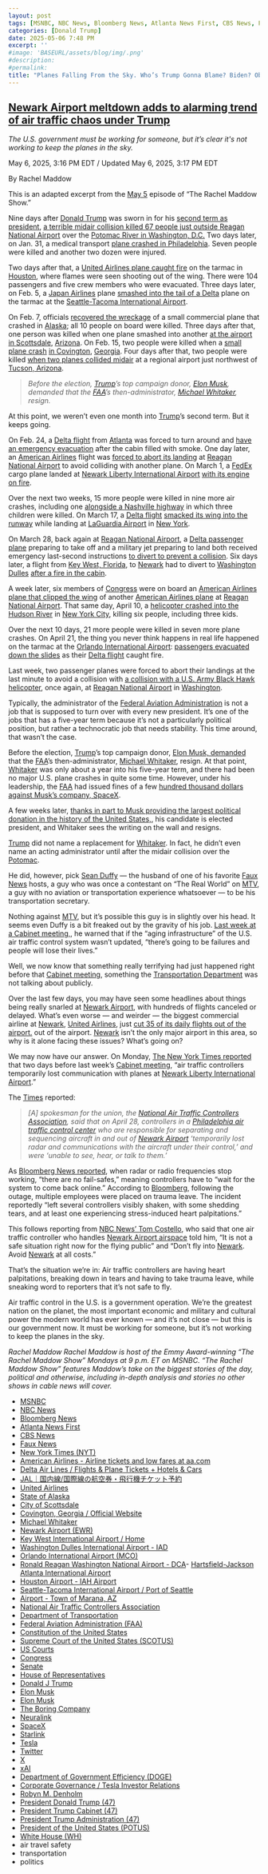 ```yaml
---
layout: post
tags: [MSNBC, NBC News, Bloomberg News, Atlanta News First, CBS News, Faux News, New York Times (NYT), American Airlines - Airline tickets and low fares at aa.com, Delta Air Lines / Flights & Plane Tickets + Hotels & Cars, JAL｜国内線/国際線の航空券・飛行機チケット予約, United Airlines, State of Alaska, City of Scottsdale, Covington Georgia / Official Website, Michael Whitaker, Newark Airport (EWR), Key West International Airport / Home, Washington Dulles International Airport - IAD, Orlando International Airport (MCO), Ronald Reagan Washington National Airport - DCA- Hartsfield-Jackson Atlanta International Airport, Houston Airport - IAH Airport, Seattle-Tacoma International Airport / Port of Seattle, Airport - Town of Marana AZ, National Air Traffic Controllers Association, Department of Transportation, Federal Aviation Administration (FAA), Constitution of the United States, Supreme Court of the United States (SCOTUS), US Courts, Congress, Senate, House of Representatives, Donald J Trump, Elon Musk, Elon Musk, The Boring Company, Neuralink, SpaceX, Starlink, Tesla, Twitter, X, xAI, Department of Government Efficiency (DOGE), Corporate Governance / Tesla Investor Relations, Robyn M. Denholm, President Donald Trump (47), President Trump Cabinet (47), President Trump Administration (47), President of the United States (POTUS), White House (WH), air travel safety, transportation, politics]
categories: [Donald Trump]
date: 2025-05-06 7:48 PM
excerpt: ''
#image: 'BASEURL/assets/blog/img/.png'
#description:
#permalink:
title: "Planes Falling From the Sky. Who’s Trump Gonna Blame? Biden? Obama? DEI?"
---
```



## [Newark Airport meltdown adds to alarming trend of air traffic chaos under Trump](https://www.msnbc.com/rachel-maddow-show/maddowblog/newark-airport-meltdown-air-traffic-chaos-trump-rcna205117)

*The U.S. government must be working for someone, but it’s clear it's not working to keep the planes in the sky.*

May 6, 2025, 3:16 PM EDT / Updated May 6, 2025, 3:17 PM EDT

By Rachel Maddow

This is an adapted excerpt from the [May 5](https://www.msnbc.com/rachel-maddow-show) episode of “The Rachel Maddow Show.”

Nine days after [Donald Trump](https://www.msnbc.com/donald-trump) was sworn in for his [second term as president](https://www.whitehouse.gov/administration/donald-j-trump/), [a terrible midair collision killed 67 people just outside Reagan National Airport](https://www.msnbc.com/opinion/msnbc-opinion/trump-plane-crash-dc-faa-airport-safety-rcna190034) over the [Potomac River in Washington, D.C.](https://www.flyreagan.com/) Two days later, on Jan. 31, a medical transport [plane crashed in Philadelphia](https://www.msnbc.com/msnbc/watch/breaking-small-plane-with-six-on-board-crashes-in-northeast-philadelphia-230835781649). Seven people were killed and another two dozen were injured.

Two days after that, a [United Airlines plane caught fire](https://www.fox26houston.com/news/united-plane-catches-fire-houstons-bush-airport-pas) on the tarmac in [Houston](https://www.airport-houston.com/#google_vignette), where flames were seen shooting out of the wing. There were 104 passengers and five crew members who were evacuated. Three days later, on Feb. 5, a [Japan Airlines](https://www.jal.co.jp/jp/ja/) plane [smashed into the tail of a Delta](https://www.seattletimes.com/seattle-news/japan-airlines-plane-strikes-parked-delta-plane-at-seatac-airport/) plane on the tarmac at the [Seattle-Tacoma International Airport](https://www.portseattle.org/sea-tac).

On Feb. 7, officials [recovered the wreckage](https://www.cbsnews.com/news/plane-missing-alaska-10-on-board-nome/) of a small commercial plane that crashed in [Alaska](https://alaska.gov/); all 10 people on board were killed. Three days after that, one person was killed when one plane smashed into another [at the airport in Scottsdale](https://www.nbcnews.com/news/us-news/scottsdale-airport-plane-crash-rcna191601), [Arizona](https://www.scottsdaleaz.gov/). On Feb. 15, two people were killed when a [small plane crash](https://www.atlantanewsfirst.com/2025/02/16/2-killed-newton-county-plane-crash/) [in Covington](https://www.atlantanewsfirst.com/2025/02/16/2-killed-newton-county-plane-crash/), [Georgia](https://cityofcovington.org/). Four days after that, two people were killed [when two planes collided midair](https://www.nbcnews.com/news/us-news/aircraft-collision-arizona-airport-leaves-least-1-person-dead-rcna192843) at a regional airport just northwest of [Tucson, Arizona](https://www.maranaaz.gov/Departments/Airport).

> *Before the election, [Trump](https://www.donaldjtrump.com/)’s top campaign donor, [Elon Musk](https://ir.tesla.com/corporate/elon-musk), demanded that the [FAA](https"//www.faa.gov/)’s then-administrator, [Michael Whitaker](https://www.linkedin.com/in/michael-whitaker-14329828/), resign.*

At this point, we weren’t even one month into [Trump](https://www.donaldjtrump.com/)’s second term. But it keeps going.

On Feb. 24, a [Delta flight](https://www.delta.com/) from [Atlanta](https://www.atl.com/) was forced to turn around and [have an emergency evacuation](https://www.nbcnews.com/nightly-news/video/delta-flight-makes-emergency-landing-after-haze-reported-in-cabin-232816197733) after the cabin filled with smoke. One day later, an [American Airlines](https://www.aa.com/) flight was [forced to abort its landing](https://www.cbsnews.com/boston/news/american-airlines-flight-boston-dc-aborted-landing/) at [Reagan National Airport](https://www.flyreagan.com/) to avoid colliding with another plane. On March 1, a [FedEx](https://www.fedex.com/) cargo plane landed at [Newark Liberty International Airport](https://www.airport-ewr.com/newark) [with its engine on fire](https://www.nytimes.com/2025/03/01/nyregion/fedex-plane-explosion-fire-newark-nj.html).

Over the next two weeks, 15 more people were killed in nine more air crashes, including one [alongside a Nashville highway](https://www.nbcnews.com/news/us-news/3-children-5-dead-small-plane-crash-nashville-highway-rcna141892) in which three children were killed. On March 17, a [Delta flight](https://www.delta.com=) [smacked its wing into the runway](https://www.nbcnews.com/news/us-news/plane-wing-hits-runway-landing-attempt-new-york-laguardia-airport-rcna196830) while landing at [LaGuardia Airport](https://www.laguardia-airport.com/#google_vignette) in [New York](https://www.nyc.gov/).

On March 28, back again at [Reagan National Airport](https://www.flyreagan.com/), a [Delta passenger plane](https://www.delta.com/) preparing to take off and a military jet preparing to land both received emergency last-second instructions [to divert to prevent a collision](https://www.npr.org/2025/03/29/nx-s1-5344430/delta-plane-dca-close-call-air-force). Six days later, a flight from [Key West, Florida](https://eyw.com/), to [Newark](https://www.airport-ewr.com/newark) had to divert to [Washington Dulles](https://www.flydulles.com/) [after a fire in the cabin](https://www.reuters.com/business/aerospace-defense/faa-investigate-after-fire-reported-cabin-united-airlines-boeing-flight-2025-04-03/).

A week later, six members of [Congress](https://www.congress.gov/) were on board an [American Airlines plane that clipped the wing](https://www.nbcnews.com/news/us-news/plane-5-house-members-clipped-aircraft-taxiway-dcs-reagan-national-air-rcna200692) of another [American Airlines plane](https://www.aa.com/) at [Reagan National Airport](https://www.flyreagan.com/). That same day, April 10, a [helicopter crashed into the Hudson River](https://www.nbcnews.com/video/special-report-helicopter-crashes-into-hudson-river-in-new-york-city-237062213965) in [New York City](https://www.nyc.gov/), killing six people, including three kids.

Over the next 10 days, 21 more people were killed in seven more plane crashes. On April 21, the thing you never think happens in real life happened on the tarmac at the [Orlando International Airport](https://flymco.com/): [passengers evacuated down the slides](https://www.cnn.com/2025/04/21/travel/passengers-evacuate-on-orlando-tarmac-after-engine-fire) as their [Delta flight](https://www.delta.com/) caught fire.

Last week, two passenger planes were forced to abort their landings at the last minute to avoid a collision with [a collision with a U.S. Army Black Hawk helicopter](https://www.npr.org/2025/05/03/nx-s1-5385802/dca-army-black-hawk-helicopter-airlines-abort-landings), once again, at [Reagan National Airport](https://www.flyreagan.com/) in [Washington](https://dc.gov/).

Typically, the administrator of the [Federal Aviation Administration](https://www.faa.gov/) is not a job that is supposed to turn over with every new president. It’s one of the jobs that has a five-year term because it’s not a particularly political position, but rather a technocratic job that needs stability. This time around, that wasn’t the case.

Before the election, [Trump](https://www.donaldjtrump.com/)’s top campaign donor, [Elon Musk, demanded](https://x.com/elonmusk/status/1838978117072805999) that the [FAA](https://www.faa.gov/)’s then-administrator, [Michael Whitaker](https://www.linkedin.com/in/michael-whitaker-14329828/), resign. At that point, [Whitaker](https://www.linkedin.com/in/michael-whitaker-14329828/) was only about a year into his five-year term, and there had been no major U.S. plane crashes in quite some time. However, under his leadership, the [FAA](https://www.faa.gov/) had issued fines of a few [hundred thousand dollars against Musk’s company, SpaceX](https://www.faa.gov/newsroom/faa-proposes-633009-civil-penalties-against-spacex).

A few weeks later, [thanks in part to Musk providing the largest political donation in the history of the United States,](https://www.msnbc.com/top-stories/latest/elon-musk-trump-donations-2024-election-rcna183231), his candidate is elected president, and Whitaker sees the writing on the wall and resigns.

[Trump](https://www.donaldjtrump.com/) did not name a replacement for [Whitaker](https://www.linkedin.com/in/michael-whitaker-14329828/). In fact, he didn’t even name an acting administrator until after the midair collision over the [Potomac](https://www.flyrea). 

He did, however, pick [Sean Duffy](https://www.nbcnews.com/politics/donald-trump/trump-names-sean-duffy-pick-transportation-secretary-rcna180712) — the husband of one of his favorite [Faux News](https://www.foxnews.com/) hosts, a guy who was once a contestant on “The Real World” on [MTV](https://www.mtv.com/), a guy with no aviation or transportation experience whatsoever — to be his transportation secretary. 

Nothing against [MTV](https://www.mtv.com/), but it’s possible this guy is in slightly over his head. It seems even Duffy is a bit freaked out by the gravity of his job. [Last week at a Cabinet meeting,](https://www.flyingmag.com/very-obsolete-trump-calls-for-total-overhaul-of-atc-system/), he warned that if the “aging infrastructure” of the U.S. air traffic control system wasn’t updated, “there’s going to be failures and people will lose their lives.”

Well, we now know that something really terrifying had just happened right before that [Cabinet meeting](https://www.whitehouse.gov/administration/the-cabinet/), something the [Transportation Department](https://www.usa.gov/agency-index#T) was not talking about publicly.

Over the last few days, you may have seen some headlines about things being really snarled at [Newark Airport](https://www.airport-ewr.com/newark), with hundreds of flights canceled or delayed. What’s even worse — and weirder — the biggest commercial airline at [Newark](https://www.airport-ewr.com/newark), [United Airlines](https://www.united.com/en/us), just [cut 35 of its daily flights out of the airport.](https://apnews.com/article/newark-airport-flight-delays-cancellations-united-d0f8a2fbc8844a05ab9e7d577922c141) out of the airport. [Newark](https://www.airport-ewr.com/newark) isn’t the only major airport in this area, so why is it alone facing these issues? What’s going on?

We may now have our answer. On Monday, [The New York Times reported](https://www.nytimes.com/2025/05/05/nyregion/newark-airport-delays-disruptions-issues.html) that two days before last week’s [Cabinet meeting](https://www.whitehouse.gov/administration/the-cabinet/), “air traffic controllers temporarily lost communication with planes at [Newark Liberty International Airport](https://www.airport-ewr.com/newark).”

The [Times](https://www.nytimes.com/) reported: 

> *[A] spokesman for the union, the [National Air Traffic Controllers Association](https://www.natca.org/), said that on April 28, controllers in a [Philadelphia air traffic control center](https://www.faa.gov/about/office_org/headquarters_offices/ato/service_units/air_traffic_services/tracon) who are responsible for separating and sequencing aircraft in and out of [Newark Airport](https://www.airport-ewr.com/newark) ‘temporarily lost radar and communications with the aircraft under their control,’ and were ‘unable to see, hear, or talk to them.’*

As [Bloomberg News reported](https://www.bloomberg.com/news/articles/2025-05-05/newark-radar-loss-left-controllers-guiding-blind-for-90-seconds), when radar or radio frequencies stop working, “there are no fail-safes,” meaning controllers have to “wait for the system to come back online.” According to [Bloomberg](https://www.bloomberg.com/), following the outage, multiple employees were placed on trauma leave. The incident reportedly “left several controllers visibly shaken, with some shedding tears, and at least one experiencing stress-induced heart palpitations.” 

This follows reporting from [NBC News’ Tom Costello](https://www.youtube.com/watch?v=6imFdANFXl8&t=2s), who said that one air traffic controller who handles [Newark Airport airspace](https://www.airport-ewr.com/newark) told him, “It is not a safe situation right now for the flying public” and “Don’t fly into [Newark](https://www.airport-ewr.com/newark). Avoid [Newark](https://www.airport-ewr.com/newark) at all costs.”

That’s the situation we’re in: Air traffic controllers are having heart palpitations, breaking down in tears and having to take trauma leave, while sneaking word to reporters that it’s not safe to fly.

Air traffic control in the U.S. is a government operation. We’re the greatest nation on the planet, the most important economic and military and cultural power the modern world has ever known — and it’s not close — but this is our government now. It must be working for someone, but it’s not working to keep the planes in the sky.

*Rachel Maddow*
*Rachel Maddow is host of the Emmy Award-winning “The Rachel Maddow Show” Mondays at 9 p.m. ET on MSNBC. “The Rachel Maddow Show” features Maddow’s take on the biggest stories of the day, political and otherwise, including in-depth analysis and stories no other shows in cable news will cover.*

- [MSNBC](https://www.msnbc.com/)
- [NBC News](https://www.nbcnews.com/)
- [Bloomberg News](https://www.bloomberg.com/)
- [Atlanta News First](https://www.atlantanewsfirst.com/)
- [CBS News](https://www.cbsnews.com/)
- [Faux News](https://www.foxnews.com/)
- [New York Times (NYT)](https://www.nytimes.com/)
- [American Airlines - Airline tickets and low fares at aa.com](https://www.aa.com/homePage.do)
- [Delta Air Lines / Flights & Plane Tickets + Hotels & Cars](https://www.delta.com/)
- [JAL｜国内線/国際線の航空券・飛行機チケット予約](https://www.jal.co.jp/jp/ja/)
- [United Airlines](https://www.united.com/en/us)
- [State of Alaska](https://alaska.gov/)
- [City of Scottsdale](https://www.scottsdaleaz.gov/)
- [Covington, Georgia / Official Website](https://cityofcovington.org/)
- [Michael Whitaker](https://www.linkedin.com/in/michael-whitaker-14329828/)
- [Newark Airport (EWR)](https://www.airport-ewr.com/newark)
- [Key West International Airport / Home](https://eyw.com/)
- [Washington Dulles International Airport - IAD](https://www.flydulles.com/)
- [Orlando International Airport (MCO)](https://flymco.com/)
- [Ronald Reagan Washington National Airport - DCA](https://www.flyreagan.com/)- [Hartsfield-Jackson Atlanta International Airport](https://www.atl.com/)
- [Houston Airport - IAH Airport](https://www.airport-houston.com/)
- [Seattle-Tacoma International Airport / Port of Seattle](https://www.portseattle.org/sea-tac)
- [Airport - Town of Marana, AZ](https://www.maranaaz.gov/Departments/Airport)
- [National Air Traffic Controllers Association](https://www.natca.org/)
- [Department of Transportation](https://www.transportation.gov/) 
- [Federal Aviation Administration (FAA)](https://www.faa.gov/)
- [Constitution of the United States](https://constitution.congress.gov/)
- [Supreme Court of the United States (SCOTUS)](https://www.supremecourt.gov/)
- [US Courts](https://www.uscourts.gov/)
- [Congress](https://www.congress.gov/)
- [Senate](https://www.senate.gov/)
- [House of Representatives](https://www.house.gov/)
- [Donald J Trump](https://www.donaldjtrump.com/)
- [Elon Musk](https://ir.tesla.com/corporate/elon-musk)
- [Elon Musk](https://x.com/elonmusk/)
- [The Boring Company](https://www.boringcompany.com/)
- [Neuralink](https://neuralink.com/)
- [SpaceX](https://www.spacex.com/)
- [Starlink](https://www.starlink.com/)
- [Tesla](https://www.tesla.com/)
- [Twitter](https://twitter.com/)
- [ X ](https://x.com/)
- [xAI](https://x.ai/) 
- [Department of Government Efficiency (DOGE)](https://www.doge.gov/)
- [Corporate Governance / Tesla Investor Relations](https://ir.tesla.com/corporate)
- [Robyn M.  Denholm](https://ir.tesla.com/corporate/robyn-m-denholm)
- [President Donald Trump (47)](https://www.whitehouse.gov/administration/donald-j-trump/)
- [President Trump Cabinet (47)](https://www.whitehouse.gov/administration/the-cabinet)
- [President Trump Administration (47)](https://www.whitehouse.gov/administration/)
- [President of the United States (POTUS)](https://www.whitehouse.gov/)
- [White House (WH)](https://www.whitehouse.gov/)
- air travel safety 
- transportation 
- politics 

